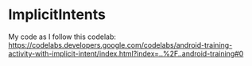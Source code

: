 # ImplicitIntents

My code as I follow this codelab: https://codelabs.developers.google.com/codelabs/android-training-activity-with-implicit-intent/index.html?index=..%2F..android-training#0
